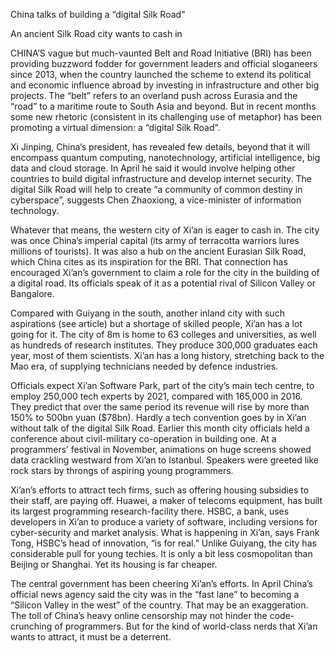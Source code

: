 China talks of building a “digital Silk Road”

An ancient Silk Road city wants to cash in

CHINA’S vague but much-vaunted Belt and Road Initiative (BRI) has been providing buzzword fodder for government leaders and official sloganeers since 2013, when the country launched the scheme to extend its political and economic influence abroad by investing in infrastructure and other big projects. The “belt” refers to an overland push across Eurasia and the “road” to a maritime route to South Asia and beyond. But in recent months some new rhetoric (consistent in its challenging use of metaphor) has been promoting a virtual dimension: a “digital Silk Road”.

Xi Jinping, China’s president, has revealed few details, beyond that it will encompass quantum computing, nanotechnology, artificial intelligence, big data and cloud storage. In April he said it would involve helping other countries to build digital infrastructure and develop internet security. The digital Silk Road will help to create “a community of common destiny in cyberspace”, suggests Chen Zhaoxiong, a vice-minister of information technology.

Whatever that means, the western city of Xi’an is eager to cash in. The city was once China’s imperial capital (its army of terracotta warriors lures millions of tourists). It was also a hub on the ancient Eurasian Silk Road, which China cites as its inspiration for the BRI. That connection has encouraged Xi’an’s government to claim a role for the city in the building of a digital road. Its officials speak of it as a potential rival of Silicon Valley or Bangalore.

Compared with Guiyang in the south, another inland city with such aspirations (see article) but a shortage of skilled people, Xi’an has a lot going for it. The city of 8m is home to 63 colleges and universities, as well as hundreds of research institutes. They produce 300,000 graduates each year, most of them scientists. Xi’an has a long history, stretching back to the Mao era, of supplying technicians needed by defence industries.

Officials expect Xi’an Software Park, part of the city’s main tech centre, to employ 250,000 tech experts by 2021, compared with 165,000 in 2016. They predict that over the same period its revenue will rise by more than 150% to 500bn yuan ($78bn). Hardly a tech convention goes by in Xi’an without talk of the digital Silk Road. Earlier this month city officials held a conference about civil-military co-operation in building one. At a programmers’ festival in November, animations on huge screens showed data crackling westward from Xi’an to Istanbul. Speakers were greeted like rock stars by throngs of aspiring young programmers.

Xi’an’s efforts to attract tech firms, such as offering housing subsidies to their staff, are paying off. Huawei, a maker of telecoms equipment, has built its largest programming research-facility there. HSBC, a bank, uses developers in Xi’an to produce a variety of software, including versions for cyber-security and market analysis. What is happening in Xi’an, says Frank Tong, HSBC’s head of innovation, “is for real.” Unlike Guiyang, the city has considerable pull for young techies. It is only a bit less cosmopolitan than Beijing or Shanghai. Yet its housing is far cheaper.

The central government has been cheering Xi’an’s efforts. In April China’s official news agency said the city was in the “fast lane” to becoming a “Silicon Valley in the west” of the country. That may be an exaggeration. The toll of China’s heavy online censorship may not hinder the code-crunching of programmers. But for the kind of world-class nerds that Xi’an wants to attract, it must be a deterrent.


